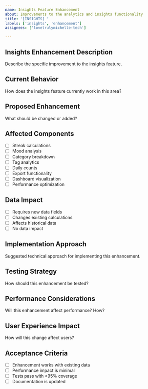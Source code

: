 ```yaml
---
name: Insights Feature Enhancement
about: Improvements to the analytics and insights functionality
title: '[INSIGHTS] '
labels: ['insights', 'enhancement']
assignees: ['lovetrulymichelle-tech']

---
```


## Insights Enhancement Description
Describe the specific improvement to the insights feature.

## Current Behavior
How does the insights feature currently work in this area?

## Proposed Enhancement
What should be changed or added?

## Affected Components
- [ ] Streak calculations
- [ ] Mood analysis
- [ ] Category breakdown
- [ ] Tag analytics
- [ ] Daily counts
- [ ] Export functionality
- [ ] Dashboard visualization
- [ ] Performance optimization

## Data Impact
- [ ] Requires new data fields
- [ ] Changes existing calculations
- [ ] Affects historical data
- [ ] No data impact

## Implementation Approach
Suggested technical approach for implementing this enhancement.

## Testing Strategy
How should this enhancement be tested?

## Performance Considerations
Will this enhancement affect performance? How?

## User Experience Impact
How will this change affect users?

## Acceptance Criteria
- [ ] Enhancement works with existing data
- [ ] Performance impact is minimal
- [ ] Tests pass with >95% coverage
- [ ] Documentation is updated